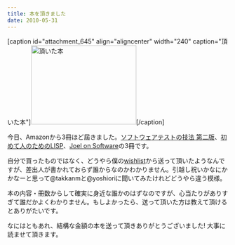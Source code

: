 ```yaml
---
title: 本を頂きました
date: 2010-05-31
---
```

[caption id="attachment_645" align="aligncenter" width="240" caption="頂いた本"]<img src="http://173.230.148.68/wp-content/uploads/2010/05/2010-05-31-01.23.jpeg" alt="頂いた本" title="頂いた本" width="240" height="180" class="size-full wp-image-645" />[/caption]

今日、Amazonから3冊ほど屆きました。<a href="http://amzn.to/bKguL8">ソフトウェアテストの技法 第二版</a>、<a href="http://amzn.to/bWzGWL">初めて人のためのLISP</a>、<a href="http://amzn.to/b3zv8w">Joel on Software</a>の3冊です。

自分で買ったものではなく、どうやら僕の<a href="http://www.amazon.co.jp/gp/registry/wishlist/275HV3Y5DV8OY?ie=UTF8&filter=all&x=13&sort=priority&layout=standard&y=12&reveal=unpurchased&linkCode=shr&camp=1207&creative=8415&tag=ukstudio0c-22">wishlist</a>から送って頂いたようなんですが、差出人が書かれておらず誰からなのかわかりません。引越し祝いかなにかかなーと思って@takkanmと@yoshioriに聞いてみたけれどどうやら違う模様。

本の内容・冊数からして確実に身近な誰かのはずなのですが、心当たりがありすぎて誰だかよくわかりません。もしよかったら、送って頂いた方は教えて頂けるとありがたいです。

なにはともあれ、結構な金額の本を送って頂きありがとうございました! 大事に読ませて頂きます。